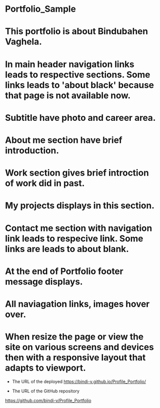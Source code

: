 # Portfolio_Sample

# This portfolio is about Bindubahen Vaghela.

# In main header navigation links leads to respective sections. Some links leads to 'about black' because that page is not available now.

# Subtitle have photo and career area.

# About me section have brief introduction.

# Work section gives brief introction of work did in past.

# My projects displays in this section.

# Contact me section with navigation link leads to respecive link. Some links are leads to about blank.

# At the end of Portfolio footer message displays.

# All naviagation links, images hover over. 

# When resize the page or view the site on various screens and devices then with a responsive layout that adapts to viewport.

* The URL of the deployed 
https://bindi-v.github.io/Profile_Portfolio/

* The URL of the GitHub repository

https://github.com/bindi-v/Profile_Portfolio